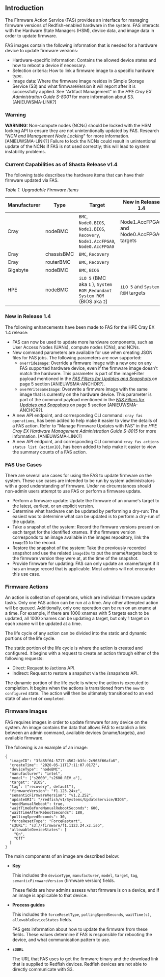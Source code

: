 ## Introduction

The Firmware Action Service (FAS) provides an interface for managing firmware versions of Redfish-enabled hardware in the system. FAS interacts with the Hardware State Managers (HSM), device data, and image data in order to update firmware.

FAS images contain the following information that is needed for a hardware device to update firmware versions:

* Hardware-specific information: Contains the allowed device states and how to reboot a device if necessary.
* Selection criteria: How to link a firmware image to a specific hardware type.
* Image data: Where the firmware image resides in Simple Storage Service (S3) and what firmwareVersion it will report after it is successfully applied. See "Artifact Management" in the *HPE Cray EX Administration Guide S-8001* for more information about S3. [ANIEUWSMA-LINK?]

### Warning

**WARNING:** Non-compute nodes (NCNs) should be locked with the HSM locking API to ensure they are not unintentionally updated by FAS. Research "*NCN and Management Node Locking*" for more information. [ANIEUWSMA-LINK?]  Failure to lock the NCNs could result in unintentional update of the NCNs if FAS is not used correctly; this will lead to system instability problems.

### Current Capabilities as of Shasta Release v1.4

The following table describes the hardware items that can have their firmware updated via FAS.

*Table 1. Upgradable Firmware Items*

| **Manufacturer** | **Type**   | **Target**                                                   | **New in Release 1.4**                     |
| ---------------- | ---------- | ------------------------------------------------------------ | ------------------------------------------ |
| Cray             | nodeBMC    | `BMC`, `Node0.BIOS`,  `Node1.BIOS`,  `Recovery`, `Node1.AccFPGA0`, `Node0.AccFPGA0` | Node1.AccFPGA0  and Node0.AccFPGA0 targets |
| Cray             | chassisBMC | `BMC`, `Recovery`                                            |                                            |
| Cray             | routerBMC  | `BMC`, `Recovery`                                            |                                            |
| Gigabyte         | nodeBMC    | `BMC`, `BIOS`                                                |                                            |
| HPE              | nodeBMC    | `iLO 5` (BMC aka `1` ), `System ROM` ,`Redundant System ROM` (BIOS aka `2`) | `iLO 5` and `System ROM` targets           |

### New in Release 1.4

The following enhancements have been made to FAS for the HPE Cray EX 1.4 release:

* FAS can now be used to update more hardware components, such as User Access Nodes (UANs), compute nodes (CNs), and NCNs.
* New command parameters are available for use when creating JSON files for FAS jobs. The following parameters are now supported:
  * `overrideImage`: Override a firmware image with a new one on any FAS supported hardware device, even if the firmware image doesn't match the hardware. This parameter is part of the imageFilter payload mentioned in the [*FAS* *Filters for Updates and Snapshots* ](#_bookmark1)on page 5 section [ANIEUWSMA-ANCHOR?].
  * `overWriteSameImage`: Overwrite a firmware image with the same image that is currently on the hardware device. This parameter is part of the command payload mentioned in the [*FAS* *Filters for*](#_bookmark1)[ *Updates and Snapshots* ](#_bookmark1)on page 5 section [ANIEUWSMA-ANCHOR?].
* A new API endpoint, and corresponding CLI command: `cray fas operations`, has been added to help make it easier to view the details of a FAS action. Refer to "Manage Firmware Updates with FAS" in the *HPE Cray EX Hardware Management Administration Guide S-8015* for more information.  [ANIEUWSMA-LINK?]
* A new API endpoint, and corresponding CLI command:`cray fas actions status list {actionID}`,  has been added to help make it easier to view the summary counts of a FAS action.

### FAS Use Cases

There are several use cases for using the FAS to update firmware on the system. These use cases are intended to be run by system administrators with a good understanding of firmware. Under no circumstances should non-admin users attempt to use FAS or perform a firmware update.

-   Perform a firmware update: Update the firmware of an xname's target to the latest, earliest, or an explicit version.
-   Determine what hardware can be updated by performing a dry-run: The easiest was to determine what can be updated is to perform a dry-run of the update.
-   Take a snapshot of the system: Record the firmware versions present on each target for the identified xnames. If the firmware version corresponds to an image available in the images repository, link the `imageID` to the record.
-   Restore the snapshot of the system: Take the previously recorded snapshot and use the related `imageIDs` to put the xname/targets back to the firmware version they were at, at the time of the snapshot.
-   Provide firmware for updating: FAS can only update an xname/target if it has an image record that is applicable. Most admins will not encounter this use case.

### Firmware Actions

An action is collection of operations, which are individual firmware update tasks. Only one FAS action can be run at a time. Any other attempted action will be queued. Additionally, only one operation can be run on an xname at a time. For example, if there are 1000 xnames with 5 targets each to be updated, all 1000 xnames can be updating a target, but only 1 target on each xname will be updated at a time.

The life cycle of any action can be divided into the static and dynamic portions of the life cycle.

The static portion of the life cycle is where the action is created and configured. It begins with a request to create an action through either of the following requests:

-   Direct: Request to /actions API.
-   Indirect: Request to restore a snapshot via the /snapshots API.

The dynamic portion of the life cycle is where the action is executed to completion. It begins when the actions is transitioned from the `new` to `configured` state. The action will then be ultimately transitioned to an end state of `aborted` or `completed`.


### Firmware Images

FAS requires images in order to update firmware for any device on the system. An image contains the data that allows FAS to establish a link between an admin command, available devices \(xname/targets\), and available firmware.

The following is an example of an image:

```screen
{
  "imageID": "3fa85f64-5717-4562-b3fc-2c963f66afa6",
  "createTime": "2020-05-11T17:11:07.017Z",
  "deviceType": "nodeBMC",
  "manufacturer": "intel",
  "model": ["s2600","s2600_REV_a"],
  "target": "BIOS",
  "tag": ["recovery", default"],
  "firmwareVersion": "f1.123.24xz",
  "semanticFirmwareVersion": "v1.2.252",
  "updateURI": "/redfish/v1/Systems/UpdateService/BIOS",
  "needManualReboot": true,
  "waitTimeBeforeManualRebootSeconds": 600,
  "waitTimeAfterRebootSeconds": 180,
  "pollingSpeedSeconds": 30,
  "forceResetType": "ForceRestart",
  "s3URL": "s3://firmware/f1.1123.24.xz.iso",
  "allowableDeviceStates": [
    "On",
    "Off"
  ]
}
```

The main components of an image are described below:

- **Key**

  This includes the `deviceType`, `manufacturer`, `model`, `target`, `tag`, `semanticFirmwareVersion` \(firmware version\) fields.

  These fields are how admins assess what firmware is on a device, and if an image is applicable to that device.

- **Process guides**

  This includes the `forceResetType`, `pollingSpeedSeconds`, `waitTime(s)`, `allowableDeviceStates` fields.

  FAS gets information about how to update the firmware from these fields. These values determine if FAS is responsible for rebooting the device, and what communication pattern to use.

- **`s3URL`**

  The URL that FAS uses to get the firmware binary and the download link that is supplied to Redfish devices. Redfish devices are not able to directly communicate with S3.

